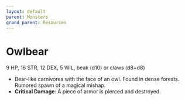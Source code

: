 ```yaml
---
layout: default
parent: Monsters
grand_parent: Resources
---
```


# Owlbear

9 HP, 16 STR, 12 DEX, 5 WIL, beak (d10) or claws (d8+d8)

- Bear-like carnivores with the face of an owl. Found in dense forests. Rumored spawn of a magical mishap.
- **Critical Damage**: A piece of armor is pierced and destroyed.
